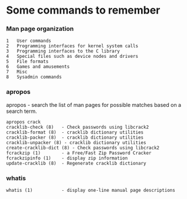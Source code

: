 # Some commands to remember

### Man page organization
```
1   User commands
2   Programming interfaces for kernel system calls
3   Programming interfaces to the C library
4   Special files such as device nodes and drivers
5   File formats
6   Games and amusements
7   Misc
8   Sysadmin commands
```
### apropos
apropos - search the list of man pages for possible matches based on a search term.
```
apropos crack
cracklib-check (8)   - Check passwords using libcrack2
cracklib-format (8)  - cracklib dictionary utilities
cracklib-packer (8)  - cracklib dictionary utilities
cracklib-unpacker (8) - cracklib dictionary utilities
create-cracklib-dict (8) - Check passwords using libcrack2
fcrackzip (1)        - a Free/Fast Zip Password Cracker
fcrackzipinfo (1)    - display zip information
update-cracklib (8)  - Regenerate cracklib dictionary
```

### whatis
```
whatis (1)           - display one-line manual page descriptions
```